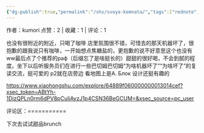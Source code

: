```yaml
---
{"dg-publish":true,"permalink":"/xhs/svoya-komnata/","tags":["rednote","圣彼得堡"]}
---
```


作者：kumori
点赞：2   |   收藏：1   |   评论：1

也没有很附近的附近，只喝了咖啡
店里氛围很不错，可惜去的那天机器坏了，很抱歉的跟我说只有咖啡，一开始想点焦糖盐的，更抱歉的说不好意思这个也没有ww最后点了个推荐的раф（后缀忘了是啥挺长的）甜甜的很好喝，不会到腻的程度。坐下以后听服务员们在进行一些巴切姆巴切姆“为啥机器坏了”“为啥坏了”的复读交流，挺可爱的
p2就在店旁边 看地图上是А. Блок 设计还挺有趣的

https://www.xiaohongshu.com/explore/64889f060000000013014cef?xsec_token=ABtYh-1DjzQPLn0rm6dPV8pCuIjAyzJ1p4CSN36BeGCUM=&xsec_source=pc_user

评论区：===========

下次去试试甜品brunch